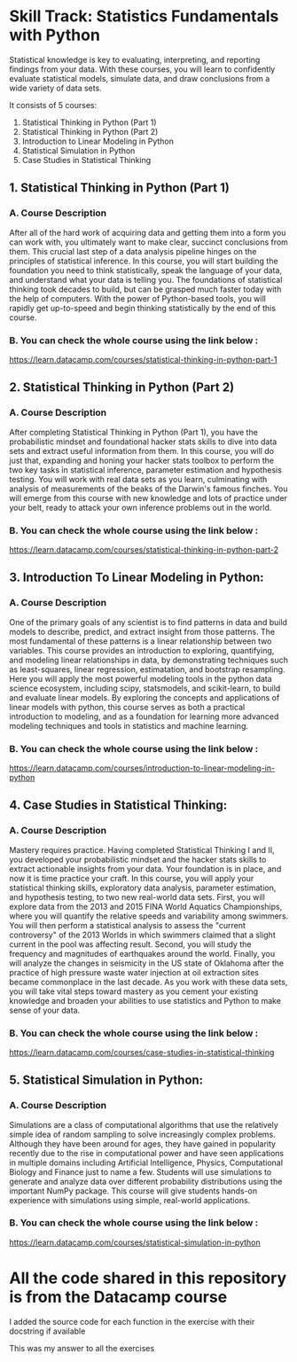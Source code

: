 # Skill Track: Statistics Fundamentals with Python

Statistical knowledge is key to evaluating, interpreting, and reporting findings from your data. With these courses, you will learn to confidently evaluate statistical models, simulate data, and draw conclusions from a wide variety of data sets.

It consists of 5 courses: 

1. Statistical Thinking in Python (Part 1)
2. Statistical Thinking in Python (Part 2)
3. Introduction to Linear Modeling in Python
4. Statistical Simulation in Python
5. Case Studies in Statistical Thinking

## 1. Statistical Thinking in Python (Part 1)

### A. Course Description

After all of the hard work of acquiring data and getting them into a form you can work with, you ultimately want to make clear, succinct conclusions from them. This crucial last step of a data analysis pipeline hinges on the principles of statistical inference. In this course, you will start building the foundation you need to think statistically, speak the language of your data, and understand what your data is telling you. The foundations of statistical thinking took decades to build, but can be grasped much faster today with the help of computers. With the power of Python-based tools, you will rapidly get up-to-speed and begin thinking statistically by the end of this course.

### B. You can check the whole course using the link below :

https://learn.datacamp.com/courses/statistical-thinking-in-python-part-1

## 2. Statistical Thinking in Python (Part 2)

### A. Course Description

After completing Statistical Thinking in Python (Part 1), you have the probabilistic mindset and foundational hacker stats skills to dive into data sets and extract useful information from them. In this course, you will do just that, expanding and honing your hacker stats toolbox to perform the two key tasks in statistical inference, parameter estimation and hypothesis testing. You will work with real data sets as you learn, culminating with analysis of measurements of the beaks of the Darwin's famous finches. You will emerge from this course with new knowledge and lots of practice under your belt, ready to attack your own inference problems out in the world.

### B. You can check the whole course using the link below :

https://learn.datacamp.com/courses/statistical-thinking-in-python-part-2

## 3. Introduction To Linear Modeling in Python:

### A. Course Description

One of the primary goals of any scientist is to find patterns in data and build models to describe, predict, and extract insight from those patterns.
The most fundamental of these patterns is a linear relationship between two variables.
This course provides an introduction to exploring, quantifying, and modeling linear relationships in data, by demonstrating techniques such as least-squares, linear regression, estimatation, and bootstrap resampling.
Here you will apply the most powerful modeling tools in the python data science ecosystem, including scipy, statsmodels, and scikit-learn, to build and evaluate linear models.
By exploring the concepts and applications of linear models with python, this course serves as both a practical introduction to modeling, and as a foundation for learning more advanced modeling techniques and tools in statistics and machine learning.

### B. You can check the whole course using the link below :

https://learn.datacamp.com/courses/introduction-to-linear-modeling-in-python

## 4. Case Studies in Statistical Thinking:

### A. Course Description

Mastery requires practice. Having completed Statistical Thinking I and II, you developed your probabilistic mindset and the hacker stats skills to extract actionable insights from your data. Your foundation is in place, and now it is time practice your craft. In this course, you will apply your statistical thinking skills, exploratory data analysis, parameter estimation, and hypothesis testing, to two new real-world data sets. First, you will explore data from the 2013 and 2015 FINA World Aquatics Championships, where you will quantify the relative speeds and variability among swimmers. You will then perform a statistical analysis to assess the "current controversy" of the 2013 Worlds in which swimmers claimed that a slight current in the pool was affecting result. Second, you will study the frequency and magnitudes of earthquakes around the world. Finally, you will analyze the changes in seismicity in the US state of Oklahoma after the practice of high pressure waste water injection at oil extraction sites became commonplace in the last decade. As you work with these data sets, you will take vital steps toward mastery as you cement your existing knowledge and broaden your abilities to use statistics and Python to make sense of your data.

### B. You can check the whole course using the link below :

https://learn.datacamp.com/courses/case-studies-in-statistical-thinking

## 5. Statistical Simulation in Python:

### A. Course Description

Simulations are a class of computational algorithms that use the relatively simple idea of random sampling to solve increasingly complex problems. Although they have been around for ages, they have gained in popularity recently due to the rise in computational power and have seen applications in multiple domains including Artificial Intelligence, Physics, Computational Biology and Finance just to name a few. Students will use simulations to generate and analyze data over different probability distributions using the important NumPy package. This course will give students hands-on experience with simulations using simple, real-world applications.

### B. You can check the whole course using the link below :

https://learn.datacamp.com/courses/statistical-simulation-in-python

# All the code shared in this repository is from the Datacamp course

I added the source code for each function in the exercise with their docstring if available

This was my answer to all the exercises